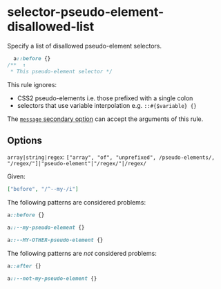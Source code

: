 # selector-pseudo-element-disallowed-list  
  
Specify a list of disallowed pseudo-element selectors.  
  
<!-- prettier-ignore -->  
```css  
  a::before {}  
/**  ↑  
 * This pseudo-element selector */  
```  
  
This rule ignores:  
  
- CSS2 pseudo-elements i.e. those prefixed with a single colon  
- selectors that use variable interpolation e.g. `::#{$variable} {}`  
  
The [`message` secondary option](../../../docs/user-guide/configure.md#message) can accept the arguments of this rule.  
  
## Options  
  
`array|string|regex`: `["array", "of", "unprefixed", /pseudo-elements/, "/regex/"]|"pseudo-element"|"/regex/"|/regex/`  
  
Given:  
  
```json  
["before", "/^--my-/i"]  
```  
  
The following patterns are considered problems:  
  
<!-- prettier-ignore -->  
```css  
a::before {}  
```  
  
<!-- prettier-ignore -->  
```css  
a::--my-pseudo-element {}  
```  
  
<!-- prettier-ignore -->  
```css  
a::--MY-OTHER-pseudo-element {}  
```  
  
The following patterns are _not_ considered problems:  
  
<!-- prettier-ignore -->  
```css  
a::after {}  
```  
  
<!-- prettier-ignore -->  
```css  
a::--not-my-pseudo-element {}  
```  
